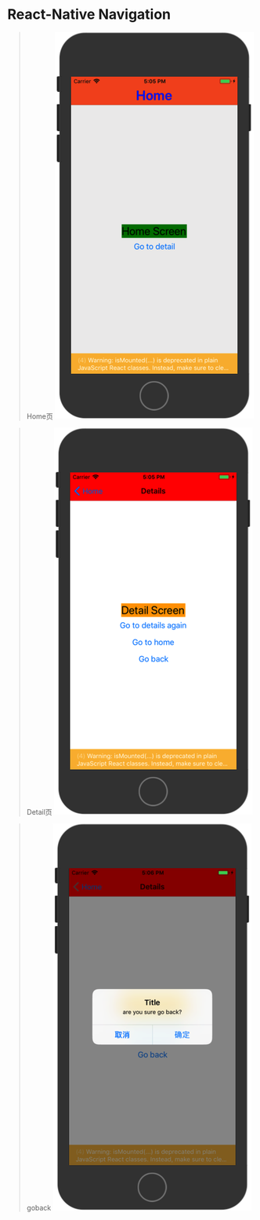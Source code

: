 # React-Native Navigation

> Home页
![home](https://github.com/YTiOSer/YTReact-Native_Navigation/blob/master/images/homePage.png)

> Detail页
![detail](https://github.com/YTiOSer/YTReact-Native_Navigation/blob/master/images/detailPage.png)

> goback
![goback](https://github.com/YTiOSer/YTReact-Native_Navigation/blob/master/images/goBack.png)
